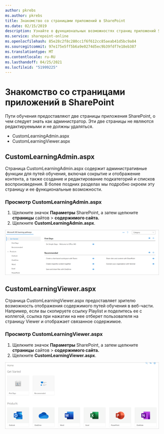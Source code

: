 ```yaml
---
author: pkrebs
ms.author: pkrebs
title: Знакомство со страницами приложений в SharePoint
ms.date: 02/15/2019
description: Узнайте о функциональных возможностях страниц приложений SharePoint в программах обучения Microsoft 365
ms.service: sharepoint-online
ms.openlocfilehash: 85e28c2f8c280cc1f6f612cc85aeab41d5bc9a84
ms.sourcegitcommit: 97e175e5ff5b6a9e0274d5ec9b39fdf7e18eb387
ms.translationtype: MT
ms.contentlocale: ru-RU
ms.lasthandoff: 04/25/2021
ms.locfileid: "51999225"
---
```

# <a name="get-to-know-the-sharepoint-application-pages"></a>Знакомство со страницами приложений в SharePoint

Пути обучения предоставляют две страницы приложения SharePoint, о чем следует знать как администратор. Эти две страницы не являются редактируемыми и не должны удаляться. 

- CustomLearningAdmin.aspx
- CustomLearningViewer.aspx

## <a name="customlearningadminaspx"></a>CustomLearningAdmin.aspx

Страница CustomLearningAdmin.aspx содержит административные функции для путей обучения, включая сокрытие и отображение контента, а также создание и редактирование подкатегорий и списков воспроизведения. В более поздних разделах мы подробно окроем эту страницу и ее функциональные возможности.

### <a name="view-customlearningadminaspx"></a>Просмотр CustomLearningAdmin.aspx

1. Щелкните значок **Параметры** SharePoint, а затем щелкните **страницы** сайтов  >  **содержимого сайта.** 
2. Щелкните **CustomLearningAdmin.aspx**. 

![cg-adminapppage.png](media/cg-adminapppage.png)

## <a name="customlearningvieweraspx"></a>CustomLearningViewer.aspx
Страница CustomLearningViewer.aspx предоставляет зрителю возможность отображения содержимого путей обучения в веб-части. Например, если вы скопируете ссылку Playlist и поделитесь ее с коллегой, ссылка при нажатии на нее отберет пользователя на страницу Viewer и отображает связанное содержимое. 

### <a name="view-customlearningvieweraspx"></a>Просмотр CustomLearningViewer.aspx

1. Щелкните значок **Параметры** SharePoint, а затем щелкните **страницы** сайтов  >  **содержимого сайта.** 
2. Щелкните **CustomLearningViewer.aspx**. 

![cg-viewerapppage.png](media/cg-viewerapppage.png)

